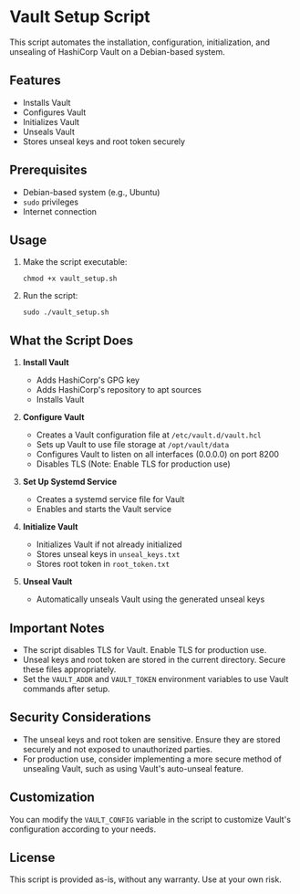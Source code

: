 # Vault Setup Script

This script automates the installation, configuration, initialization, and unsealing of HashiCorp Vault on a Debian-based system.

## Features

- Installs Vault
- Configures Vault
- Initializes Vault
- Unseals Vault
- Stores unseal keys and root token securely

## Prerequisites

- Debian-based system (e.g., Ubuntu)
- `sudo` privileges
- Internet connection

## Usage

1. Make the script executable:
   ```
   chmod +x vault_setup.sh
   ```

2. Run the script:
   ```
   sudo ./vault_setup.sh
   ```

## What the Script Does

1. **Install Vault**
   - Adds HashiCorp's GPG key
   - Adds HashiCorp's repository to apt sources
   - Installs Vault

2. **Configure Vault**
   - Creates a Vault configuration file at `/etc/vault.d/vault.hcl`
   - Sets up Vault to use file storage at `/opt/vault/data`
   - Configures Vault to listen on all interfaces (0.0.0.0) on port 8200
   - Disables TLS (Note: Enable TLS for production use)

3. **Set Up Systemd Service**
   - Creates a systemd service file for Vault
   - Enables and starts the Vault service

4. **Initialize Vault**
   - Initializes Vault if not already initialized
   - Stores unseal keys in `unseal_keys.txt`
   - Stores root token in `root_token.txt`

5. **Unseal Vault**
   - Automatically unseals Vault using the generated unseal keys

## Important Notes

- The script disables TLS for Vault. Enable TLS for production use.
- Unseal keys and root token are stored in the current directory. Secure these files appropriately.
- Set the `VAULT_ADDR` and `VAULT_TOKEN` environment variables to use Vault commands after setup.

## Security Considerations

- The unseal keys and root token are sensitive. Ensure they are stored securely and not exposed to unauthorized parties.
- For production use, consider implementing a more secure method of unsealing Vault, such as using Vault's auto-unseal feature.

## Customization

You can modify the `VAULT_CONFIG` variable in the script to customize Vault's configuration according to your needs.

## License

This script is provided as-is, without any warranty. Use at your own risk.

